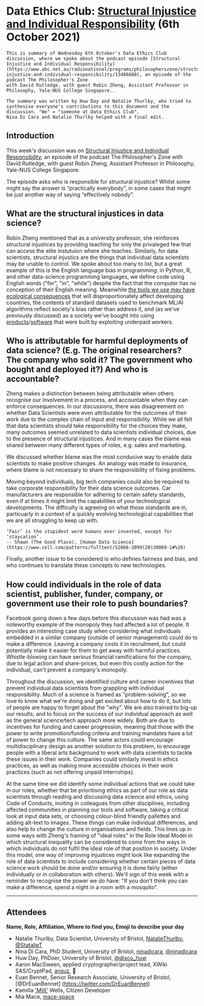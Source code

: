 # Data Ethics Club: [Structural Injustice and Individual Responsibility](https://www.abc.net.au/radionational/programs/philosopherszone/structural-injustice-and-individual-responsibility/13486680) (6th October 2021)
<!--Please don't edit the info panel below-->

```{admonition} What's this? 
This is summary of Wednesday 6th October's Data Ethics Club discussion, where we spoke about the podcast episode [Structural Injustice and Individual Responsibility](https://www.abc.net.au/radionational/programs/philosopherszone/structural-injustice-and-individual-responsibility/13486680), an episode of the podcast The Philosopher's Zone
with David Rutledge, with guest Robin Zheng, Assistant Professor in Philosophy, Yale-NUS College Singapore..

The summary was written by Huw Day and Natalie Thurlby, who tried to synthesise everyone's contributions to this document and the discussion. "We" = "someone at Data Ethics Club". 
Nina Di Cara and Natalie Thurlby helped with a final edit.
```

## Introduction

This week's discussion was on [Structural Injustice and Individual Responsibility](https://www.abc.net.au/radionational/programs/philosopherszone/structural-injustice-and-individual-responsibility/13486680), an episode of the podcast The Philosopher's Zone with David Rutledge, with guest Robin Zheng, Assistant Professor in Philosophy, Yale-NUS College Singapore.

The episode asks who is responsible for structural injustice?
Whilst some might say the answer is “practically everybody”, in some cases that might be just another way of saying “effectively nobody”. 

## What are the structural injustices in data science? 
Robin Zheng mentioned that as a university professor, she reinforces structural injustices by providing teaching for only the privaleged few that can access the elite instutuion where she teaches.
Similarly, for data scientists, structural injustics are the things that individual data scientists may be unable to control. 
We spoke about too many to list, but a great example of this is the English language bias in programming: in Python, R, and other data-science programming languages, we define code using English words ("for", "in", "while") despite the fact that the computer has no conception of their English meaning.
Meanwhile [the tools we use may have ecological consequences](https://arxiv.org/abs/2009.11295v1) that will disproportionately affect developing countries, the contents of standard datasets used to benchmark ML/AI algorithms reflect society's bias rather than address it, and (as we've previously discussed) as a society we've bought into using [products](./11-08-21_writeup)/[software](./26-05-21_writeup) that were built by exploiting underpaid workers.

## Who is attributable for harmful deployments of data science? (E.g. The original researchers? The company who sold it? The government who bought and deployed it?) And who is accountable?
Zheng makes a distinction between being attributable when others recognise our involvement in a process, and accountable when they can enforce consequences.
In our discussions, there was disagreement on whether Data Scientists were even attributable for the outcomes of their work due to the complex chain of input and responsibility. 
While we all felt that data scientists should take responsibility for the choices they make, many outcomes seemed unrelated to data scientists individual choices, due to the presence of structural injustices.
And in many cases the blame was shared between many different types of roles, e.g. sales and marketing.

We discussed whether blame was the most conducive way to enable data scientists to make positive changes.
An analogy was made to insurance, where blame is not necessary to share the responsibility of fixing problems.

Moving beyond individuals, big tech companies could also be required to take corporate responsibility for their data science outcomes.
Car manufacturers are responsible for adhering to certain safety standards, even if at times it might limit the capabilities of your technological developments. The difficulty is agreeing on what those standards are in, particuarly in a context of a quickly evolving technological capabilities that we are all struggling to keep up with.

```{epigraph}
‘Fair’ is the stupidest word humans ever invented, except for ‘staycation’.
-- Shawn (The Good Place), [Human Data Science](https://www.cell.com/patterns/fulltext/S2666-3899(20)30089-1#%20)
```
Finally, another issue to be considered is who defines fairness and bias, and who continues to translate these concepts to new technologies.

## How could individuals in the role of data scientist, publisher, funder, company, or government use their role to push boundaries?
Facebook going down a few days before this discussion was had was a noteworthy example of the monopoly they had affected a lot of people. 
It provides an interesting case study when considering what individuals embedded in a similar company (outside of senior management) could do to make a difference.
Leaving a company costs it in recruitment, but could potentially make it easier for them to get away with harmful practices. 
Whistle-blowing can have serious financial ramifications for the company, due to legal action and share-prices, but even this costly action for the individual, can't prevent a company's monopoly. 

Throughout the discussion, we identified culture and career incentives that prevent individual data scientists from grappling with individual responsibility.
Much of a science is framed as "problem-solving", so we love to know what we're doing and get excited about how to do it, but lots of people are happy to forget about the "why". 
We are also trained to big-up our results, and to focus on the success of our individual approach as well as the general science/tech approach more widely.
Both are due to incentives for funding and career progression, meaning that those with the power to write promotion/funding criteria and training mandates have a lot of power to change this culture.
The same actors could encourage multidisciplinary design as another solution to this problem, to encourage people with a liberal arts background to work with data scientists to tackle these issues in their work.
Companies could similarly invest in ethics practices, as well as making more accessible choices in their work practices (such as not offering unpaid internships).

At the same time we did identify some individual actions that we could take in our roles, whether that be prioritising ethics as part of our role as data scientists through reading and discussing data science and ethics, using Code of Conducts, inviting in colleagues from other disciplines, including affected communities in planning our tools and software, taking a critical look at input data sets, or choosing colour-blind friendly pallettes and adding alt-text to images. 
These things can make individual differences, and also help to change the culture in organisations and fields.
This lines up in some ways with Zheng's framing of "ideal roles" in the Role Ideal Model in which structural inequality can be considered to come from the ways in which individuals do not fulfil the ideal role of that position in society.
Under this model, one way of improving injustices might look like expanding the role of data scientists to include considering whether certain pieces of data science work should be done and/or ensuring it is done fairly (either individually or in collaboration with others).
We'll sign of this week with a reminder to recognise the power we do have: "If you don't think you can make a difference, spend a night in a room with a mosquito".

---

## Attendees

__Name, Role, Affiliation, Where to find you, Emoji to describe your day__
- Natalie Thurlby, Data Scientist, University of Bristol, [NatalieThurlby](https://github.com/NatalieThurlby/), [@StatalieT](https://twitter.com/StatalieT) 
- Nina Di Cara, PhD Student, University of Bristol, [ninadicara](https://github.com/ninadicara/), [@ninadicara](https://twitter.com/ninadicara)
- Huw Day, PhDoer, University of Bristol, [@disco_huw](https://twitter.com/disco_huw)
- Aaron MacSween, applied cryptographer/project lead, XWiki SAS/CryptPad, [ansuz](https://github.com/ansuz), 🐶
- Euan Bennet, Senior Research Associate, University of Bristol, [@DrEuanBennet] (https://twitter.com/DrEuanBennet)
- Kamilla ['Milli'](https://www.linkedin.com/in/kamilla-wells/) Wells, Citizen Developer
- Mia Mace, [mace-space](https://github.com/mace-space)

